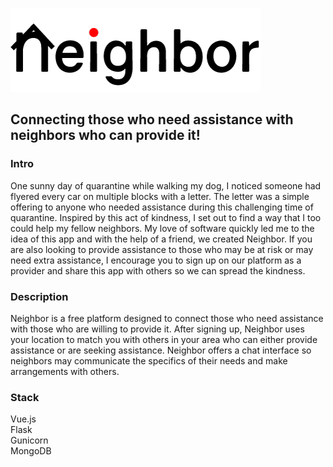  ![Neighbor](https://github.com/njbrunner/covid-19/raw/master/client/src/assets/images/neighbor_400x134.png)

## Connecting those who need assistance with neighbors who can provide it!

### Intro
One sunny day of quarantine while walking my dog, I noticed someone had flyered every car on multiple blocks with a letter. The letter was a simple offering to anyone who needed assistance during this challenging time of quarantine. Inspired by this act of kindness, I set out to find a way that I too could help my fellow neighbors. My love of software quickly led me to the idea of this app and with the help of a friend, we created Neighbor. If you are also looking to provide assistance to those who may be at risk or may need extra assistance, I encourage you to sign up on our platform as a provider and share this app with others so we can spread the kindness.

### Description
Neighbor is a free platform designed to connect those who need assistance with those who are willing to provide it. After signing up, Neighbor uses your location to match you with others in your area who can either provide assistance or are seeking assistance. Neighbor offers a chat interface so neighbors may communicate the specifics of their needs and make arrangements with others.

### Stack
Vue.js  
Flask  
Gunicorn  
MongoDB  
